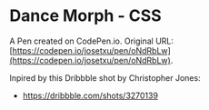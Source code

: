 # Dance Morph - CSS

A Pen created on CodePen.io. Original URL: [https://codepen.io/josetxu/pen/oNdRbLw](https://codepen.io/josetxu/pen/oNdRbLw).

Inpired by this Dribbble shot by Christopher Jones:  
- https://dribbble.com/shots/3270139